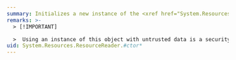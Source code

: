 ```yaml
---
summary: Initializes a new instance of the <xref href="System.Resources.ResourceReader"></xref> class.
remarks: >-
  > [!IMPORTANT]

  >  Using an instance of this object with untrusted data is a security risk. Use this object only with trusted data. For more information, see [Untrusted Data Security Risks](http://go.microsoft.com/fwlink/?LinkId=330378).
uid: System.Resources.ResourceReader.#ctor*
---
```

